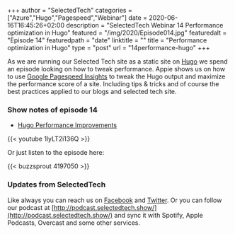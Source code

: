 +++
author = "SelectedTech"
categories = ["Azure","Hugo","Pagespeed","Webinar"]
date = 2020-06-16T16:45:26+02:00
description = "SelectedTech Webinar 14 Performance optimization in Hugo"
featured = "/img/2020/Episode014.jpg"
featuredalt = "Episode 14"
featuredpath = "date"
linktitle = ""
title = "Performance optimization in Hugo"
type = "post"
url = "14performance-hugo"
+++

As we are running our Selected Tech site as a static site on [Hugo](https://gohugo.io/) we spend an episode looking on how to tweak performance. Appie shows us on how to use [Google Pagespeed Insights](https://developers.google.com/speed/pagespeed/insights/) to tweak the Hugo output and maximize the performance score of a site. Including tips & tricks and of course the best practices applied to our blogs and selected tech site.

### Show notes of episode 14

- [Hugo Performance Improvements](https://www.cloudappie.nl/hugo-performance-improvements/)

{{< youtube 1lyLT2i136Q >}}

Or just listen to the episode here:

{{< buzzsprout 4197050 >}}

### Updates from SelectedTech

Like always you can reach us on [Facebook](https://www.facebook.com/SelectedTechPage/) and [Twitter](https://twitter.com/selectedtech). Or you can follow our podcast at [http://podcast.selectedtech.show/](http://podcast.selectedtech.show/) and sync it with Spotify, Apple Podcasts, Overcast and some other services.
